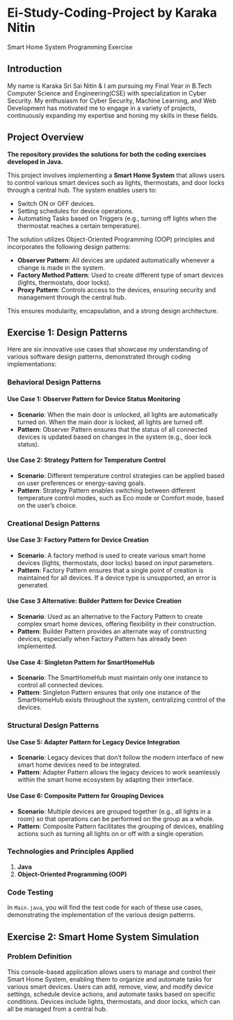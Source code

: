 # Ei-Study-Coding-Project by Karaka Nitin
Smart Home System Programming Exercise

## Introduction
My name is Karaka Sri Sai Nitin & I am pursuing my Final Year in B.Tech Computer Science and Engineering(CSE) with specialization in Cyber Security. My enthusiasm for Cyber Security, Machine Learning, and Web Development has motivated me to engage in a variety of projects, continuously expanding my expertise and honing my skills in these fields.

## Project Overview
**The repository provides the solutions for both the coding exercises developed in Java.**

This project involves implementing a **Smart Home System** that allows users to control various smart devices such as lights, thermostats, and door locks through a central hub. The system enables users to:

- Switch ON or OFF devices.
- Setting schedules for device operations.
- Automating Tasks based on Triggers (e.g., turning off lights when the thermostat reaches a certain temperature).

The solution utilizes Object-Oriented Programming (OOP) principles and incorporates the following design patterns:

- **Observer Pattern**: All devices are updated automatically whenever a change is made in the system.
- **Factory Method Pattern**: Used to create different type of smart devices (lights, thermostats, door locks).
- **Proxy Pattern**: Controls access to the devices, ensuring security and management through the central hub.

This ensures modularity, encapsulation, and a strong design architecture.

## Exercise 1: Design Patterns

Here are six innovative use cases that showcase my understanding of various software design patterns, demonstrated through coding implementations:

### Behavioral Design Patterns

#### Use Case 1: Observer Pattern for Device Status Monitoring
- **Scenario**: When the main door is unlocked, all lights are automatically turned on. When the main door is locked, all lights are turned off.
- **Pattern**: Observer Pattern ensures that the status of all connected devices is updated based on changes in the system (e.g., door lock status).

#### Use Case 2: Strategy Pattern for Temperature Control
- **Scenario**: Different temperature control strategies can be applied based on user preferences or energy-saving goals.
- **Pattern**: Strategy Pattern enables switching between different temperature control modes, such as Eco mode or Comfort mode, based on the user’s choice.

### Creational Design Patterns

#### Use Case 3: Factory Pattern for Device Creation
- **Scenario**: A factory method is used to create various smart home devices (lights, thermostats, door locks) based on input parameters.
- **Pattern**: Factory Pattern ensures that a single point of creation is maintained for all devices. If a device type is unsupported, an error is generated.

#### Use Case 3 Alternative: Builder Pattern for Device Creation
- **Scenario**: Used as an alternative to the Factory Pattern to create complex smart home devices, offering flexibility in their construction.
- **Pattern**: Builder Pattern provides an alternate way of constructing devices, especially when Factory Pattern has already been implemented.

#### Use Case 4: Singleton Pattern for SmartHomeHub
- **Scenario**: The SmartHomeHub must maintain only one instance to control all connected devices.
- **Pattern**: Singleton Pattern ensures that only one instance of the SmartHomeHub exists throughout the system, centralizing control of the devices.

### Structural Design Patterns

#### Use Case 5: Adapter Pattern for Legacy Device Integration
- **Scenario**: Legacy devices that don’t follow the modern interface of new smart home devices need to be integrated.
- **Pattern**: Adapter Pattern allows the legacy devices to work seamlessly within the smart home ecosystem by adapting their interface.

#### Use Case 6: Composite Pattern for Grouping Devices
- **Scenario**: Multiple devices are grouped together (e.g., all lights in a room) so that operations can be performed on the group as a whole.
- **Pattern**: Composite Pattern facilitates the grouping of devices, enabling actions such as turning all lights on or off with a single operation.

### Technologies and Principles Applied
1. **Java**
2. **Object-Oriented Programming (OOP)**

### Code Testing 
In `Main.java`, you will find the test code for each of these use cases, demonstrating the implementation of the various design patterns.

## Exercise 2: Smart Home System Simulation

### Problem Definition 

This console-based application allows users to manage and control their Smart Home System, enabling them to organize and automate tasks for various smart devices. Users can add, remove, view, and modify device settings, schedule device actions, and automate tasks based on specific conditions. Devices include lights, thermostats, and door locks, which can all be managed from a central hub.


